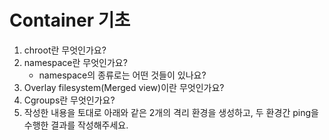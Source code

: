 # Container 기초
1. chroot란 무엇인가요?
2. namespace란 무엇인가요?
    - namespace의 종류로는 어떤 것들이 있나요?
3. Overlay filesystem(Merged view)이란 무엇인가요?
4. Cgroups란 무엇인가요?
5. 작성한 내용을 토대로 아래와 같은 2개의 격리 환경을 생성하고, 두 환경간 ping을 수행한 결과를 작성해주세요.